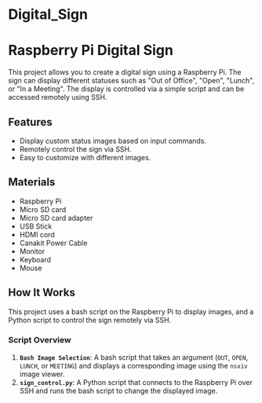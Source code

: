 # Digital_Sign
# Raspberry Pi Digital Sign

This project allows you to create a digital sign using a Raspberry Pi. The sign can display different statuses such as "Out of Office", "Open", "Lunch", or "In a Meeting". The display is controlled via a simple script and can be accessed remotely using SSH.

## Features
- Display custom status images based on input commands.
- Remotely control the sign via SSH.
- Easy to customize with different images.

## Materials
- Raspberry Pi
- Micro SD card
- Micro SD card adapter
- USB Stick
- HDMI cord
- Canakit Power Cable
- Monitor
- Keyboard 
- Mouse

## How It Works
This project uses a bash script on the Raspberry Pi to display images, and a Python script to control the sign remotely via SSH.

### Script Overview
1. **`Bash Image Selection`**: A bash script that takes an argument (`OUT`, `OPEN`, `LUNCH`, or `MEETING`) and displays a corresponding image using the `nsxiv` image viewer.
2. **`sign_control.py`**: A Python script that connects to the Raspberry Pi over SSH and runs the bash script to change the displayed image.
